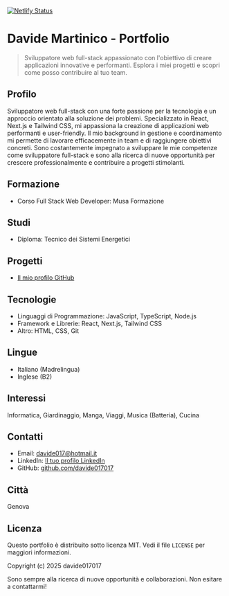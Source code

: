 [![Netlify Status](https://api.netlify.com/api/v1/badges/f2b73822-c09e-4f35-aab8-b64d7839c357/deploy-status)](https://app.netlify.com/sites/davide-martinico-portfolio/deploys)

# Davide Martinico - Portfolio

> Sviluppatore web full-stack appassionato con l'obiettivo di creare applicazioni innovative e performanti. Esplora i miei progetti e scopri come posso contribuire al tuo team.

## Profilo

Sviluppatore web full-stack con una forte passione per la tecnologia e un approccio orientato alla soluzione dei problemi. Specializzato in React, Next.js e Tailwind CSS, mi appassiona la creazione di applicazioni web performanti e user-friendly. Il mio background in gestione e coordinamento mi permette di lavorare efficacemente in team e di raggiungere obiettivi concreti. Sono costantemente impegnato a sviluppare le mie competenze come sviluppatore full-stack e sono alla ricerca di nuove opportunità per crescere professionalmente e contribuire a progetti stimolanti.

## Formazione

- Corso Full Stack Web Developer: Musa Formazione

## Studi

- Diploma: Tecnico dei Sistemi Energetici

## Progetti

- [Il mio profilo GitHub](https://github.com/davide017017)

## Tecnologie

- Linguaggi di Programmazione: JavaScript, TypeScript, Node.js
- Framework e Librerie: React, Next.js, Tailwind CSS
- Altro: HTML, CSS, Git

## Lingue

- Italiano (Madrelingua)
- Inglese (B2)

## Interessi

Informatica, Giardinaggio, Manga, Viaggi, Musica (Batteria), Cucina

## Contatti

- Email: davide017@hotmail.it
- LinkedIn: [Il tuo profilo LinkedIn](https://www.linkedin.com/in/iltuoprofilo)
- GitHub: [github.com/davide017017](https://github.com/davide017017)

## Città

Genova

## Licenza

Questo portfolio è distribuito sotto licenza MIT. Vedi il file `LICENSE` per maggiori informazioni.

Copyright (c) 2025 davide017017

Sono sempre alla ricerca di nuove opportunità e collaborazioni. Non esitare a contattarmi!
